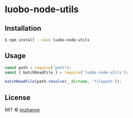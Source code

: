 # luobo-node-utils

## Installation

```sh
$ npm install --save luobo-node-utils
```

## Usage

```js
const path = require("path");
const { batchReadFile } = require('luobo-node-utils');

batchReadFile(path.resolve(__dirname, 'filepath'));
```
## License

MIT © [jinzhanye]()

[npm-image]: https://badge.fury.io/js/luobo-node-utils.svg
[npm-url]: https://npmjs.org/package/luobo-node-utils
[travis-image]: https://travis-ci.com/jinzhanye/luobo-node-utils.svg?branch=master
[travis-url]: https://travis-ci.com/jinzhanye/luobo-node-utils
[daviddm-image]: https://david-dm.org/jinzhanye/luobo-node-utils.svg?theme=shields.io
[daviddm-url]: https://david-dm.org/jinzhanye/luobo-node-utils
